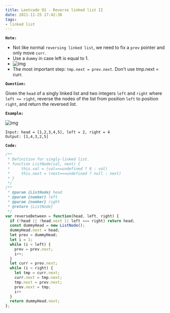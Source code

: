 ```yaml
---
title: Leetcode 92 - Reverse linked list II
date: 2021-11-25 17:42:38
tags:
- linked list
---
```

**`Note:`**
- Not like normal `reversing linked list`, we need to fix a `prev` pointer and only move `curr`.
- Use a `dummy` in case left is equal to 1.
- ![img](https://i.imgur.com/8ERfzoh.png)
- The most important step: `tmp.next = prev.next`. Don't use tmp.next = curr.

**`Question:`**

Given the `head` of a singly linked list and two integers `left` and `right` where `left <= right`, reverse the nodes of the list from position `left` to position `right`, and return the reversed list.

**`Example:`**

![img](https://assets.leetcode.com/uploads/2021/02/19/rev2ex2.jpg)
```
Input: head = [1,2,3,4,5], left = 2, right = 4
Output: [1,4,3,2,5]
```

**`Code:`**
```javascript
/**
 * Definition for singly-linked list.
 * function ListNode(val, next) {
 *     this.val = (val===undefined ? 0 : val)
 *     this.next = (next===undefined ? null : next)
 * }
 */
/**
 * @param {ListNode} head
 * @param {number} left
 * @param {number} right
 * @return {ListNode}
 */
var reverseBetween = function(head, left, right) {
  if (!head || !head.next || left === right) return head;
  const dummyHead = new ListNode();
  dummyHead.next = head;
  let prev = dummyHead;
  let i = 1;
  while (i < left) {
    prev = prev.next;
    i++;
  }
  let curr = prev.next;
  while (i < right) {
    let tmp = curr.next;
    curr.next = tmp.next;
    tmp.next = prev.next;
    prev.next = tmp;
    i++
  }
  return dummyHead.next;
};
```